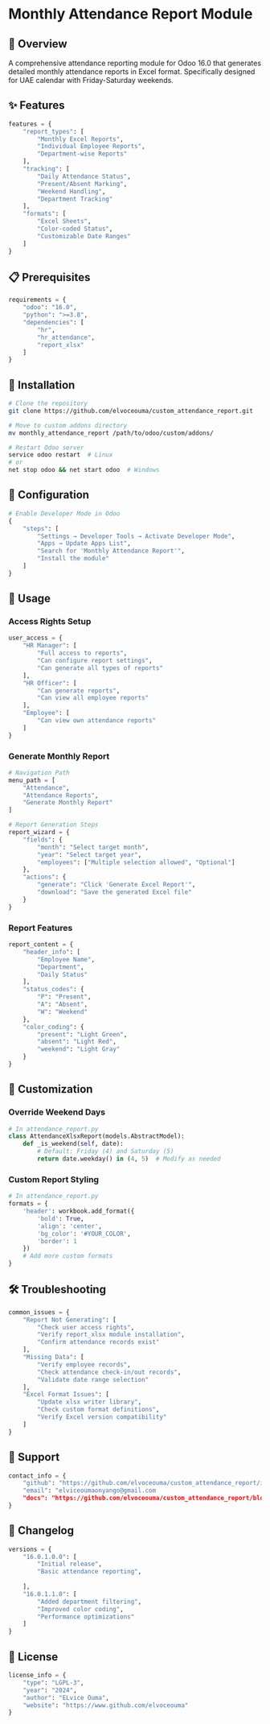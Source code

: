 # Monthly Attendance Report Module

## 🎯 Overview
A comprehensive attendance reporting module for Odoo 16.0 that generates detailed monthly attendance reports in Excel format. Specifically designed for UAE calendar with Friday-Saturday weekends.

## ✨ Features

```python
features = {
    "report_types": [
        "Monthly Excel Reports",
        "Individual Employee Reports",
        "Department-wise Reports"
    ],
    "tracking": [
        "Daily Attendance Status",
        "Present/Absent Marking",
        "Weekend Handling",
        "Department Tracking"
    ],
    "formats": [
        "Excel Sheets",
        "Color-coded Status",
        "Customizable Date Ranges"
    ]
}
```

## 📋 Prerequisites

```python
requirements = {
    "odoo": "16.0",
    "python": ">=3.8",
    "dependencies": [
        "hr",
        "hr_attendance",
        "report_xlsx"
    ]
}
```

## 🔧 Installation

```bash
# Clone the repository
git clone https://github.com/elvoceouma/custom_attendance_report.git

# Move to custom addons directory
mv monthly_attendance_report /path/to/odoo/custom/addons/

# Restart Odoo server
service odoo restart  # Linux
# or
net stop odoo && net start odoo  # Windows
```

## 📝 Configuration

```python
# Enable Developer Mode in Odoo
{
    "steps": [
        "Settings → Developer Tools → Activate Developer Mode",
        "Apps → Update Apps List",
        "Search for 'Monthly Attendance Report'",
        "Install the module"
    ]
}
```

## 🚀 Usage

### Access Rights Setup
```python
user_access = {
    "HR Manager": [
        "Full access to reports",
        "Can configure report settings",
        "Can generate all types of reports"
    ],
    "HR Officer": [
        "Can generate reports",
        "Can view all employee reports"
    ],
    "Employee": [
        "Can view own attendance reports"
    ]
}
```

### Generate Monthly Report
```python
# Navigation Path
menu_path = [
    "Attendance",
    "Attendance Reports",
    "Generate Monthly Report"
]

# Report Generation Steps
report_wizard = {
    "fields": {
        "month": "Select target month",
        "year": "Select target year",
        "employees": ["Multiple selection allowed", "Optional"]
    },
    "actions": {
        "generate": "Click 'Generate Excel Report'",
        "download": "Save the generated Excel file"
    }
}
```

### Report Features
```python
report_content = {
    "header_info": [
        "Employee Name",
        "Department",
        "Daily Status"
    ],
    "status_codes": {
        "P": "Present",
        "A": "Absent",
        "W": "Weekend"
    },
    "color_coding": {
        "present": "Light Green",
        "absent": "Light Red",
        "weekend": "Light Gray"
    }
}
```

## 🎨 Customization

### Override Weekend Days
```python
# In attendance_report.py
class AttendanceXlsxReport(models.AbstractModel):
    def _is_weekend(self, date):
        # Default: Friday (4) and Saturday (5)
        return date.weekday() in (4, 5)  # Modify as needed
```

### Custom Report Styling
```python
# In attendance_report.py
formats = {
    'header': workbook.add_format({
        'bold': True,
        'align': 'center',
        'bg_color': '#YOUR_COLOR',
        'border': 1
    })
    # Add more custom formats
}
```

## 🛠 Troubleshooting

```python
common_issues = {
    "Report Not Generating": [
        "Check user access rights",
        "Verify report_xlsx module installation",
        "Confirm attendance records exist"
    ],
    "Missing Data": [
        "Verify employee records",
        "Check attendance check-in/out records",
        "Validate date range selection"
    ],
    "Excel Format Issues": [
        "Update xlsx writer library",
        "Check custom format definitions",
        "Verify Excel version compatibility"
    ]
}
```

## 📱 Support

```python
contact_info = {
    "github": "https://github.com/elvoceouma/custom_attendance_report/issues",
    "email": "elviceoumaonyango@gmail.com
    "docs": "https://github.com/elvoceouma/custom_attendance_report/blob/main/README.md"
}
```

## 🔄 Changelog

```python
versions = {
    "16.0.1.0.0": [
        "Initial release",
        "Basic attendance reporting",
        
    ],
    "16.0.1.1.0": [
        "Added department filtering",
        "Improved color coding",
        "Performance optimizations"
    ]
}
```

## 📜 License

```python
license_info = {
    "type": "LGPL-3",
    "year": "2024",
    "author": "ELvice Ouma",
    "website": "https://www.github.com/elvoceouma"
}
```